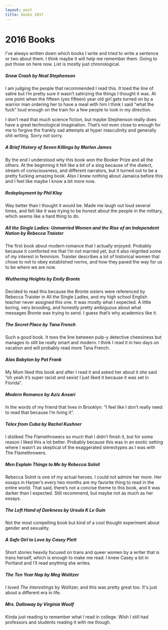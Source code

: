 ```yaml
---
layout: post
title: books 2017
---
```


2016 Books
=====
I've always written down which books I write and tried to write a sentence or two about them.  I think maybe it will help me remember them.  Going to put those on here now.  List is mostly just chronological.


##### *Snow Crash* by Neal Stephenson
I am judging the people that recommended I read this.  It toed the line of satire but I’m pretty sure it wasn’t satirizing the things I thought it was.  At one point when the fifteen (yes fifteen) year old girl gets turned on by a warrior man ordering her to have a meal with him I think I said “what the fuck” loud enough on the train for a few people to look in my direction.

I don’t read that much science fiction, but maybe Stephenson really does have a great technological imagination.  That’s not even close to enough for me to forgive the frankly sad attempts at hyper masculinity and generally shit writing.  Sorry not sorry.


##### *A Brief History of Seven Killings* by Marlon James
By the end I understood why this book won the Booker Prize and all the others.  At the beginning it felt like a bit of a slog because of the dialect, stream of consciousness, and different narrators, but it turned out to be a pretty fucking amazing book.  Also I knew nothing about Jamaica before this and I feel like maybe I know a bit more now.


##### *Redeployment* by Phil Klay
Way better than I thought it would be.  Made me laugh out loud several times, and felt like it was trying to be honest about the people in the military, which seems like a hard thing to do.


##### *All the Single Ladies: Unmarried Women and the Rise of an Independent Nation* by Rebecca Traister
The first book about modern romance that I actually enjoyed.  Probably because it comforted me that I’m not married yet, but it also reignited some of my interest in feminism.  Traister describes a lot of historical women that chose to not to obey established norms, and how they paved the way for us to be where we are now.  


##### *Wuthering Heights* by Emily Bronte
Decided to read this because the Bronte sisters were referenced by Rebecca Traister in All the Single Ladies, and my high school English teacher never assigned this one.  It was mostly what I expected.  A little boring, very brooding, and honestly pretty ambiguous about what messages Bronte was trying to send.  I guess that’s why academics like it.


##### *The Secret Place* by Tana French
Such a good book.  It toes the line between pulp-y detective cheesiness but manages to still be really smart and modern.  I think I read it in two days on vacation and will probably read more Tana French.


##### *Alas Babylon* by Pat Frank
My Mom liked this book and after I read it and asked her about it she said “oh yeah it’s super racist and sexist I just liked it because it was set in Florida”.


##### *Modern Romance* by Aziz Ansari
In the words of my friend that lives in Brooklyn: “I feel like I don’t really need to read that because I’m living it”.


##### *Telex from Cuba* by Rachel Kushner
I disliked The Flamethrowers so much that I didn’t finish it, but for some reason I liked this a lot better.  Probably because this was in an exotic setting where I wasn’t as skeptical of the exaggerated stereotypes as I was with The Flamethrowers.


##### *Men Explain Things to Me* by Rebecca Solnit
Rebecca Solnit is one of my actual heroes.  I could not admire her more.  Her essays in Harper’s every two months are my favorite thing to read in the entire world.  That said, there’s not a concise theme to this book, and it was darker than I expected.  Still recommend, but maybe not as much as her essays.


##### *The Left Hand of Darkness* by Ursula K Le Guin
Not the most compelling book but kind of a cool thought experiment about gender and sexuality.  


##### *A Safe Girl to Love* by Casey Plett
Short stories heavily focused on trans and queer women by a writer that is trans herself, which is enough to make me read.  I knew Casey a bit in Portland and I’ll read anything she writes.


##### *The Ten Year Nap* by Meg Wolitzer
I loved *The Interestings* by Wolitzer, and this was pretty great too.  It's just about a different era in life.


##### *Mrs. Dalloway* by Virginia Woolf
Kinda just reading to remember what I read in college.  Wish I still had professors and students reading it with me though.